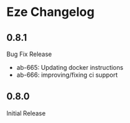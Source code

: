 # Eze Changelog


## 0.8.1
Bug Fix Release

- ab-665: Updating docker instructions
- ab-666: improving/fixing ci support

## 0.8.0
Initial Release